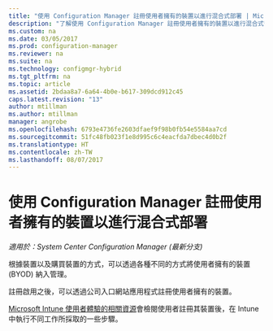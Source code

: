 ```yaml
---
title: "使用 Configuration Manager 註冊使用者擁有的裝置以進行混合式部署 | Microsoft Docs"
description: "了解使用 Configuration Manager 註冊使用者擁有的裝置以進行混合式部署的不同方法。"
ms.custom: na
ms.date: 03/05/2017
ms.prod: configuration-manager
ms.reviewer: na
ms.suite: na
ms.technology: configmgr-hybrid
ms.tgt_pltfrm: na
ms.topic: article
ms.assetid: 2bdaa8a7-6a64-4b0e-b617-309dcd912c45
caps.latest.revision: "13"
author: mtillman
ms.author: mtillman
manager: angrobe
ms.openlocfilehash: 6793e4736fe2603dfaef9f98b0fb54e5584aa7cd
ms.sourcegitcommit: 51fc48fb023f1e8d995c6c4eacfda7dbec4d0b2f
ms.translationtype: HT
ms.contentlocale: zh-TW
ms.lasthandoff: 08/07/2017
---
```

# <a name="enroll-user-owned-devices-for-hybrid-deployments-with-configuration-manager"></a>使用 Configuration Manager 註冊使用者擁有的裝置以進行混合式部署

*適用於：System Center Configuration Manager (最新分支)*

根據裝置以及購買裝置的方式，可以透過各種不同的方式將使用者擁有的裝置 (BYOD) 納入管理。  

註冊啟用之後，可以透過公司入口網站應用程式註冊使用者擁有的裝置。

[Microsoft Intune 使用者體驗的相關資源](https://docs.microsoft.com/en-us/intune/deploy-use/what-to-tell-your-end-users-about-using-microsoft-intune)會檢閱使用者註冊其裝置後，在 Intune 中執行不同工作所採取的一些步驟。

